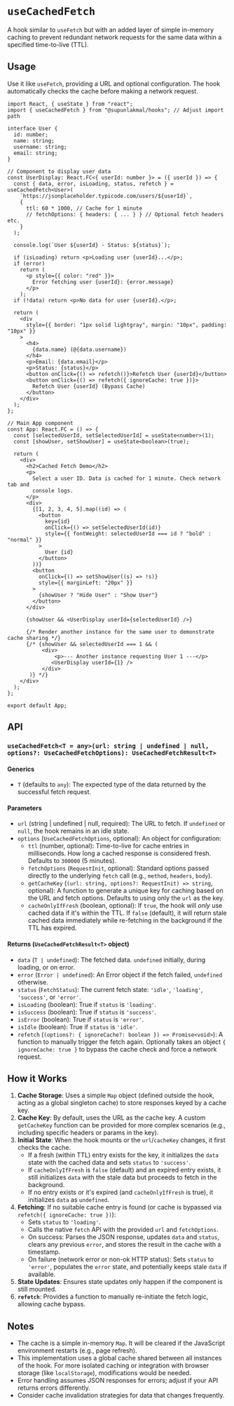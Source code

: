 # `useCachedFetch`

A hook similar to `useFetch` but with an added layer of simple in-memory caching to prevent redundant network requests for the same data within a specified time-to-live (TTL).

## Usage

Use it like `useFetch`, providing a URL and optional configuration. The hook automatically checks the cache before making a network request.

```tsx
import React, { useState } from "react";
import { useCachedFetch } from "@supunlakmal/hooks"; // Adjust import path

interface User {
  id: number;
  name: string;
  username: string;
  email: string;
}

// Component to display user data
const UserDisplay: React.FC<{ userId: number }> = ({ userId }) => {
  const { data, error, isLoading, status, refetch } = useCachedFetch<User>(
    `https://jsonplaceholder.typicode.com/users/${userId}`,
    {
      ttl: 60 * 1000, // Cache for 1 minute
      // fetchOptions: { headers: { ... } } // Optional fetch headers etc.
    }
  );

  console.log(`User ${userId} - Status: ${status}`);

  if (isLoading) return <p>Loading user {userId}...</p>;
  if (error)
    return (
      <p style={{ color: "red" }}>
        Error fetching user {userId}: {error.message}
      </p>
    );
  if (!data) return <p>No data for user {userId}.</p>;

  return (
    <div
      style={{ border: "1px solid lightgray", margin: "10px", padding: "10px" }}
    >
      <h4>
        {data.name} (@{data.username})
      </h4>
      <p>Email: {data.email}</p>
      <p>Status: {status}</p>
      <button onClick={() => refetch()}>Refetch User {userId}</button>
      <button onClick={() => refetch({ ignoreCache: true })}>
        Refetch User {userId} (Bypass Cache)
      </button>
    </div>
  );
};

// Main App component
const App: React.FC = () => {
  const [selectedUserId, setSelectedUserId] = useState<number>(1);
  const [showUser, setShowUser] = useState<boolean>(true);

  return (
    <div>
      <h2>Cached Fetch Demo</h2>
      <p>
        Select a user ID. Data is cached for 1 minute. Check network tab and
        console logs.
      </p>
      <div>
        {[1, 2, 3, 4, 5].map((id) => (
          <button
            key={id}
            onClick={() => setSelectedUserId(id)}
            style={{ fontWeight: selectedUserId === id ? "bold" : "normal" }}
          >
            User {id}
          </button>
        ))}
        <button
          onClick={() => setShowUser((s) => !s)}
          style={{ marginLeft: "20px" }}
        >
          {showUser ? "Hide User" : "Show User"}
        </button>
      </div>

      {showUser && <UserDisplay userId={selectedUserId} />}

      {/* Render another instance for the same user to demonstrate cache sharing */}
      {/* {showUser && selectedUserId === 1 && (
           <div>
               <p>--- Another instance requesting User 1 ---</p>
              <UserDisplay userId={1} /> 
           </div>
       )} */}
    </div>
  );
};

export default App;
```

## API

### `useCachedFetch<T = any>(url: string | undefined | null, options?: UseCachedFetchOptions): UseCachedFetchResult<T>`

#### Generics

- `T` (defaults to `any`): The expected type of the data returned by the successful fetch request.

#### Parameters

- `url` (string | undefined | null, required): The URL to fetch. If `undefined` or `null`, the hook remains in an idle state.
- `options` (`UseCachedFetchOptions`, optional): An object for configuration:
  - `ttl` (number, optional): Time-to-live for cache entries in milliseconds. How long a cached response is considered fresh. Defaults to `300000` (5 minutes).
  - `fetchOptions` (`RequestInit`, optional): Standard options passed directly to the underlying `fetch` call (e.g., `method`, `headers`, `body`).
  - `getCacheKey` (`(url: string, options?: RequestInit) => string`, optional): A function to generate a unique key for caching based on the URL and fetch options. Defaults to using only the `url` as the key.
  - `cacheOnlyIfFresh` (boolean, optional): If `true`, the hook will _only_ use cached data if it's within the TTL. If `false` (default), it will return stale cached data immediately while re-fetching in the background if the TTL has expired.

#### Returns (`UseCachedFetchResult<T>` object)

- `data` (`T | undefined`): The fetched data. `undefined` initially, during loading, or on error.
- `error` (`Error | undefined`): An Error object if the fetch failed, `undefined` otherwise.
- `status` (`FetchStatus`): The current fetch state: `'idle'`, `'loading'`, `'success'`, or `'error'`.
- `isLoading` (boolean): True if `status` is `'loading'`.
- `isSuccess` (boolean): True if `status` is `'success'`.
- `isError` (boolean): True if `status` is `'error'`.
- `isIdle` (boolean): True if `status` is `'idle'`.
- `refetch` (`(options?: { ignoreCache?: boolean }) => Promise<void>`): A function to manually trigger the fetch again. Optionally takes an object `{ ignoreCache: true }` to bypass the cache check and force a network request.

## How it Works

1.  **Cache Storage**: Uses a simple `Map` object (defined outside the hook, acting as a global singleton cache) to store responses keyed by a cache key.
2.  **Cache Key**: By default, uses the URL as the cache key. A custom `getCacheKey` function can be provided for more complex scenarios (e.g., including specific headers or params in the key).
3.  **Initial State**: When the hook mounts or the `url`/`cacheKey` changes, it first checks the cache.
    - If a fresh (within TTL) entry exists for the key, it initializes the `data` state with the cached data and sets `status` to `'success'`.
    - If `cacheOnlyIfFresh` is `false` (default) and an expired entry exists, it still initializes `data` with the stale data but proceeds to fetch in the background.
    - If no entry exists or it's expired (and `cacheOnlyIfFresh` is true), it initializes `data` as `undefined`.
4.  **Fetching**: If no suitable cache entry is found (or cache is bypassed via `refetch({ ignoreCache: true })`):
    - Sets `status` to `'loading'`.
    - Calls the native `fetch` API with the provided `url` and `fetchOptions`.
    - On success: Parses the JSON response, updates `data` and `status`, clears any previous `error`, and stores the result in the cache with a timestamp.
    - On failure (network error or non-ok HTTP status): Sets `status` to `'error'`, populates the `error` state, and potentially keeps stale `data` if available.
5.  **State Updates**: Ensures state updates only happen if the component is still mounted.
6.  **`refetch`**: Provides a function to manually re-initiate the fetch logic, allowing cache bypass.

## Notes

- The cache is a simple in-memory `Map`. It will be cleared if the JavaScript environment restarts (e.g., page refresh).
- This implementation uses a global cache shared between all instances of the hook. For more isolated caching or integration with browser storage (like `localStorage`), modifications would be needed.
- Error handling assumes JSON responses for errors; adjust if your API returns errors differently.
- Consider cache invalidation strategies for data that changes frequently.
